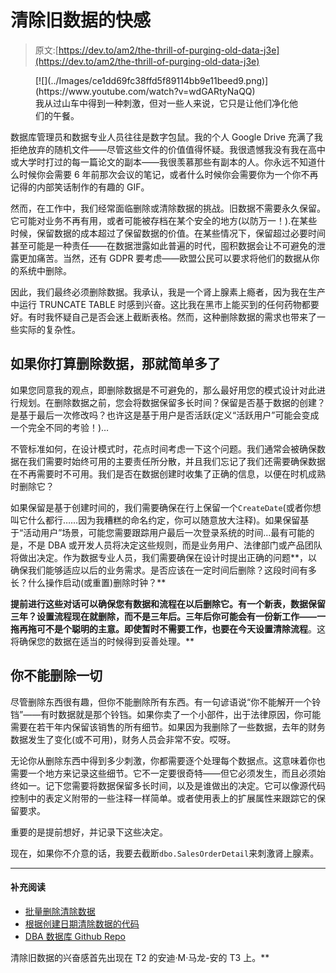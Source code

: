 # 清除旧数据的快感

> 原文:[https://dev.to/am2/the-thrill-of-purging-old-data-j3e](https://dev.to/am2/the-thrill-of-purging-old-data-j3e)

<figure>[![](../Images/ce1dd69fc38ffd5f89114bb9e11beed9.png)](https://www.youtube.com/watch?v=wdGARtyNaQQ) 

<figcaption id="caption-attachment-1737">我从过山车中得到一种刺激，但对一些人来说，它只是让他们净化他们的午餐。</figcaption>

</figure>

数据库管理员和数据专业人员往往是数字包鼠。我的个人 Google Drive 充满了我拒绝放弃的随机文件——尽管这些文件的价值值得怀疑。我很遗憾我没有我在高中或大学时打过的每一篇论文的副本——我很羡慕那些有副本的人。你永远不知道什么时候你会需要 6 年前那次会议的笔记，或者什么时候你会需要你为一个你不再记得的内部笑话制作的有趣的 GIF。

然而，在工作中，我们经常面临删除或清除数据的挑战。旧数据不需要永久保留。它可能对业务不再有用，或者可能被存档在某个安全的地方(以防万一！).在某些时候，保留数据的成本超过了保留数据的价值。在某些情况下，保留超过必要时间甚至可能是一种责任——在数据泄露如此普遍的时代，囤积数据会让不可避免的泄露更加痛苦。当然，还有 GDPR 要考虑——欧盟公民可以要求将他们的数据从你的系统中删除。

因此，我们最终必须删除数据。我承认，我是一个肾上腺素上瘾者，因为我在生产中运行 TRUNCATE TABLE 时感到兴奋。这比我在黑市上能买到的任何药物都要好。有时我怀疑自己是否会迷上截断表格。然而，这种删除数据的需求也带来了一些实际的复杂性。

## [](#its-easier-if-you-plan-to-delete-data)如果你打算删除数据，那就简单多了

如果您同意我的观点，即删除数据是不可避免的，那么最好用您的模式设计对此进行规划。在删除数据之前，您会将数据保留多长时间？保留是否基于数据的创建？是基于最后一次修改吗？也许这是基于用户是否活跃(定义“活跃用户”可能会变成一个完全不同的考验！)…

不管标准如何，在设计模式时，花点时间考虑一下这个问题。我们通常会被确保数据在我们需要时始终可用的主要责任所分散，并且我们忘记了我们还需要确保数据在不再需要时不可用。我们是否在数据创建时收集了正确的信息，以便在时机成熟时删除它？

如果保留是基于创建时间的，我们需要确保在行上保留一个`CreateDate`(或者你想叫它什么都行……因为我糟糕的命名约定，你可以随意放大注释)。如果保留基于“活动用户”场景，可能您需要跟踪用户最后一次登录系统的时间…最有可能的是，不是 DBA 或开发人员将决定这些规则，而是业务用户、法律部门或产品团队将做出决定。作为数据专业人员，我们需要确保在设计时提出正确的问题**，以确保我们能够适应以后的业务需求。是否应该在一定时间后删除？这段时间有多长？什么操作启动(或重置)删除时钟？**

 **提前进行这些对话可以确保您有数据和流程在以后删除它。有一个新表，数据保留三年？设置流程现在就删除，而不是三年后。三年后你可能会有一份新工作——一拖再拖可不是个聪明的主意。即使暂时不需要工作，也要在今天设置清除流程**。这将确保您的数据在适当的时候得到妥善处理。**

## [](#you-cant-delete-everything)你不能删除一切

尽管删除东西很有趣，但你不能删除所有东西。有一句谚语说“你不能解开一个铃铛”——有时数据就是那个铃铛。如果你卖了一个小部件，出于法律原因，你可能需要在若干年内保留该销售的所有细节。如果因为我删除了一些数据，去年的财务数据发生了变化(或不可用)，财务人员会非常不安。哎呀。

无论你从删除东西中得到多少刺激，你都需要逐个处理每个数据点。这意味着你也需要一个地方来记录这些细节。它不一定要很奇特——但它必须发生，而且必须始终如一。记下您需要将数据保留多长时间，以及是谁做出的决定。它可以像源代码控制中的表定义附带的一些注释一样简单。或者使用表上的扩展属性来跟踪它的保留要求。

重要的是提前想好，并记录下这些决定。

现在，如果你不介意的话，我要去截断`dbo.SalesOrderDetail`来刺激肾上腺素。

* * *

#### [](#additional-reading)补充阅读

*   [批量删除清除数据](https://dev.to/2019/04/purging-data-with-batched-deletes/)
*   [根据创建日期清除数据的代码](https://dev.to/2019/04/code-to-purge-data-on-creation-date/)
*   [DBA 数据库 Github Repo](https://github.com/amtwo/dba-database)

清除旧数据的兴奋感首先出现在 T2 的安迪·M·马龙-安的 T3 上。**